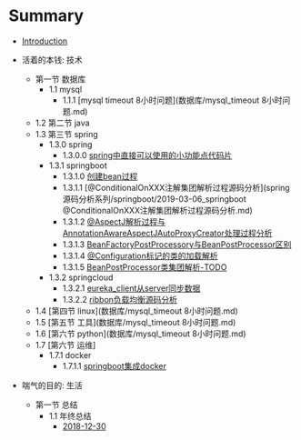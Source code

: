 # Summary

* [Introduction](README.md)

* 活着的本钱: 技术
  * 第一节 数据库 
    * 1.1 mysql
      * 1.1.1 [mysql timeout 8小时问题](数据库/mysql_timeout 8小时问题.md)
  * 1.2 第二节 java 
  * 1.3 第三节 spring
    * 1.3.0 spring
      * 1.3.0.0 [spring中直接可以使用的小功能点代码片](spring源码分析系列/2019-03-26_spring中直接可以使用的小功能点代码.md)
    * 1.3.1 springboot
      * 1.3.1.0 [创建bean过程](spring源码分析系列/springboot/2019-03-31_spring_创建bean过程_todo.md)
      * 1.3.1.1 [@ConditionalOnXXX注解集团解析过程源码分析](spring源码分析系列/springboot/2019-03-06_springboot @ConditionalOnXXX注解集团解析过程源码分析.md)
      * 1.3.1.2 [@AspectJ解析过程与AnnotationAwareAspectJAutoProxyCreator处理过程分析](spring源码分析系列/springboot/2019-03-25_springaop_自动生成代理源码解析-TODO.md)
      * 1.3.1.3 [BeanFactoryPostProcessory与BeanPostProcessor区别](spring源码分析系列/springboot/2019-03-24_BeanFactoryPostProcessory与BeanPostProcessor区别.md)
      * 1.3.1.4 [@Configuration标记的类的加载解析](spring源码分析系列/springboot/2019-03-17_@Configuration标记的类的加载解析.md)
      * 1.3.1.5 [BeanPostProcessor类集团解析-TODO](spring源码分析系列/springboot/2019-03-24_BeanPostProcessor类集团解析-TODO.md)
    * 1.3.2 springcloud
      * 1.3.2.1 [eureka_client从server同步数据](spring源码分析系列/springcloud/2019-03-11_springcloud_eureka_client从server同步数据.md)
      * 1.3.2.2 [ribbon负载均衡源码分析](spring源码分析系列/springcloud/2019-03-11_springcloud_ribbon负载均衡源码分析.md)
  * 1.4 [第四节 linux](数据库/mysql_timeout 8小时问题.md)
  * 1.5 [第五节 工具](数据库/mysql_timeout 8小时问题.md)
  * 1.6 [第六节 python](数据库/mysql_timeout 8小时问题.md)
  * 1.7 [第六节 运维]
    * 1.7.1 docker
      * 1.7.1.1 [springboot集成docker](运维/2019-04-08_springboot-docker.md)
* 喘气的目的: 生活
  * 第一节 总结
    * 1.1 年终总结
      * [2018-12-30](生活/总结/2018-12-30.md)